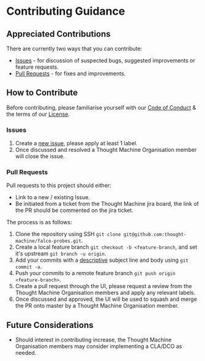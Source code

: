 # Contributing Guidance
## Appreciated Contributions
There are currently two ways that you can contribute:
* [ Issues](https://github.com/thought-machine/falco-probes/issues/new/choose) - for discussion of suspected bugs, suggested improvements or feature requests. 
* [Pull Requests](https://github.com/thought-machine/falco-probes/pulls) - for fixes and improvements.

## How to Contribute
Before contributing, please familiarise yourself with our [Code of Conduct](https://github.com/thought-machine/falco-probes/blob/master/CODE_OF_CONDUCT.md) & the terms of our [License](https://github.com/thought-machine/falco-probes/blob/master/LICENSE).
### Issues
1. Create a [new issue](https://github.com/thought-machine/falco-probes/issues/new/choose), please apply at least 1 label.
2. Once discussed and resolved a Thought Machine Organisation member will close the issue. 
### Pull Requests
Pull requests to this project should either:
- Link to a new / existing Issue.
- Be initiated from a ticket from the Thought Machine jira board, the link of the PR should be commented on the jira ticket.

The process is as follows:
1. Clone the repository using SSH `git clone git@github.com:thought-machine/falco-probes.git`.
2. Create a local feature branch `git checkout -b <feature-branch`, and set it's upstream `git branch -u origin`.
3. Add your commits with a [descriptive](https://chris.beams.io/posts/git-commit/) subject line and body using `git commit -a`.
4. Push your commits to a remote feature branch `git push origin <feature-branch>`.
5. Create a pull request through the UI, please request a review from the Thought Machine Organisation members and apply any relevant labels.
6. Once discussed and approved, the UI will be used to squash and merge the PR onto master by a Thought Machine Organisation member.
## Future Considerations
- Should interest in contributing increase, the Thought Machine Organisation members may consider implementing a CLA/DCO as needed.